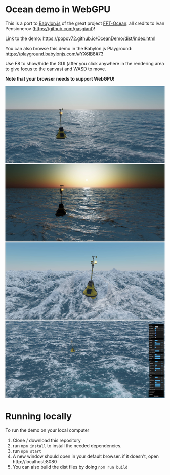 # Ocean demo in WebGPU

This is a port to [Babylon.js](https://www.babylonjs.com/) of the great project [FFT-Ocean](https://github.com/gasgiant/FFT-Ocean): all credits to Ivan Pensionerov (https://github.com/gasgiant)!

Link to the demo: https://popov72.github.io/OceanDemo/dist/index.html

You can also browse this demo in the Babylon.js Playground: https://playground.babylonjs.com/#YX6IB8#73

Use F8 to show/hide the GUI (after you click anywhere in the rendering area to give focus to the canvas) and WASD to move.

**Note that your browser needs to support WebGPU!**

![Ocean 1](src/assets/ocean/ocean0.jpg)
![Ocean 2](src/assets/ocean/ocean1.jpg)
![Ocean 3](src/assets/ocean/ocean2.jpg)
![Ocean GUI](src/assets/ocean/ocean3.jpg)

# Running locally

To run the demo on your local computer

1. Clone / download this repository
1. run `npm install` to install the needed dependencies.
1. run `npm start`
1. A new window should open in your default browser. if it doesn't, open http://localhost:8080
1. You can also build the dist files by doing `npm run build`